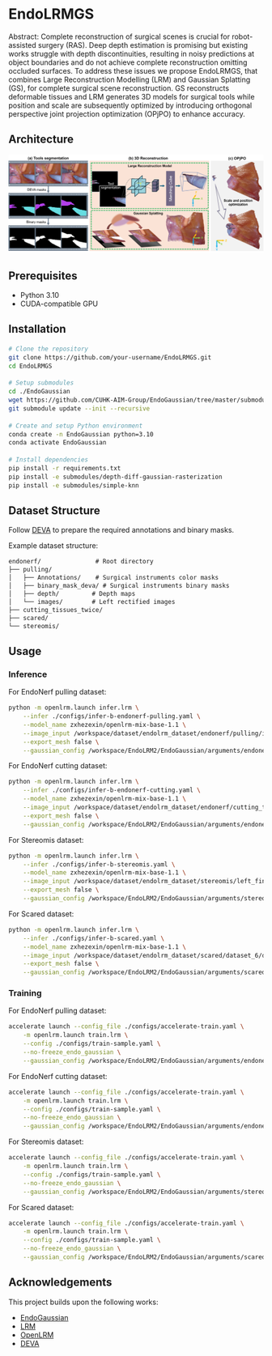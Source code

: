 # EndoLRMGS

Abstract: Complete reconstruction of surgical scenes is crucial for robot-assisted surgery (RAS). Deep depth estimation is promising but existing works struggle with depth discontinuities, resulting in noisy predictions at object boundaries and do not achieve complete reconstruction omitting occluded surfaces. 
To address these issues we propose EndoLRMGS, that combines Large Reconstruction Modelling (LRM) and Gaussian Splatting (GS), for complete surgical scene reconstruction. GS reconstructs deformable tissues and LRM generates 3D models for surgical tools while position and scale are subsequently optimized by introducing orthogonal perspective joint projection optimization (OPjPO) to enhance accuracy.

## Architecture

![m3dris-architecture](media/pipeline.png)

## Prerequisites
- Python 3.10
- CUDA-compatible GPU

## Installation

```bash
# Clone the repository
git clone https://github.com/your-username/EndoLRMGS.git
cd EndoLRMGS

# Setup submodules
cd ./EndoGaussian
wget https://github.com/CUHK-AIM-Group/EndoGaussian/tree/master/submodules
git submodule update --init --recursive

# Create and setup Python environment
conda create -n EndoGaussian python=3.10
conda activate EndoGaussian

# Install dependencies
pip install -r requirements.txt
pip install -e submodules/depth-diff-gaussian-rasterization
pip install -e submodules/simple-knn
```

## Dataset Structure
Follow [DEVA](https://github.com/hkchengrex/Tracking-Anything-with-DEVA.git) to prepare the required annotations and binary masks.

Example dataset structure:
```tree
endonerf/               # Root directory
├── pulling/
│   ├── Annotations/    # Surgical instruments color masks
│   ├── binary_mask_deva/ # Surgical instruments binary masks
│   ├── depth/         # Depth maps
│   └── images/        # Left rectified images
├── cutting_tissues_twice/
├── scared/
└── stereomis/
```

## Usage

### Inference

For EndoNerf pulling dataset:
```bash
python -m openlrm.launch infer.lrm \
    --infer ./configs/infer-b-endonerf-pulling.yaml \
    --model_name zxhezexin/openlrm-mix-base-1.1 \
    --image_input /workspace/dataset/endolrm_dataset/endonerf/pulling/images \
    --export_mesh false \
    --gaussian_config /workspace/EndoLRM2/EndoGaussian/arguments/endonerf/pulling.py
```

For EndoNerf cutting dataset:
```bash
python -m openlrm.launch infer.lrm \
    --infer ./configs/infer-b-endonerf-cutting.yaml \
    --model_name zxhezexin/openlrm-mix-base-1.1 \
    --image_input /workspace/dataset/endolrm_dataset/endonerf/cutting_tissues_twice/images \
    --export_mesh false \
    --gaussian_config /workspace/EndoLRM2/EndoGaussian/arguments/endonerf/cutting_tissues_twice.py
```

For Stereomis dataset:
```bash
python -m openlrm.launch infer.lrm \
    --infer ./configs/infer-b-stereomis.yaml \
    --model_name zxhezexin/openlrm-mix-base-1.1 \
    --image_input /workspace/dataset/endolrm_dataset/stereomis/left_finalpass \
    --export_mesh false \
    --gaussian_config /workspace/EndoLRM2/EndoGaussian/arguments/stereomis/stereomis.py
```

For Scared dataset:
```bash
python -m openlrm.launch infer.lrm \
    --infer ./configs/infer-b-scared.yaml \
    --model_name zxhezexin/openlrm-mix-base-1.1 \
    --image_input /workspace/dataset/endolrm_dataset/scared/dataset_6/data/left_finalpass \
    --export_mesh false \
    --gaussian_config /workspace/EndoLRM2/EndoGaussian/arguments/scared/d6k4.py
```

### Training

For EndoNerf pulling dataset:
```bash
accelerate launch --config_file ./configs/accelerate-train.yaml \
    -m openlrm.launch train.lrm \
    --config ./configs/train-sample.yaml \
    --no-freeze_endo_gaussian \
    --gaussian_config /workspace/EndoLRM2/EndoGaussian/arguments/endonerf/pulling.py
```

For EndoNerf cutting dataset:
```bash
accelerate launch --config_file ./configs/accelerate-train.yaml \
    -m openlrm.launch train.lrm \
    --config ./configs/train-sample.yaml \
    --no-freeze_endo_gaussian \
    --gaussian_config /workspace/EndoLRM2/EndoGaussian/arguments/endonerf/cutting_tissues_twice.py
```

For Stereomis dataset:
```bash
accelerate launch --config_file ./configs/accelerate-train.yaml \
    -m openlrm.launch train.lrm \
    --config ./configs/train-sample.yaml \
    --no-freeze_endo_gaussian \
    --gaussian_config /workspace/EndoLRM2/EndoGaussian/arguments/stereomis/stereomis.py
```

For Scared dataset:
```bash
accelerate launch --config_file ./configs/accelerate-train.yaml \
    -m openlrm.launch train.lrm \
    --config ./configs/train-sample.yaml \
    --no-freeze_endo_gaussian \
    --gaussian_config /workspace/EndoLRM2/EndoGaussian/arguments/scared/d6k4.py
```

## Acknowledgements

This project builds upon the following works:
- [EndoGaussian](https://github.com/CUHK-AIM-Group/EndoGaussian.git)
- [LRM](https://yiconghong.me/LRM/)
- [OpenLRM](https://github.com/3DTopia/OpenLRM.git)
- [DEVA](https://github.com/hkchengrex/Tracking-Anything-with-DEVA.git)

